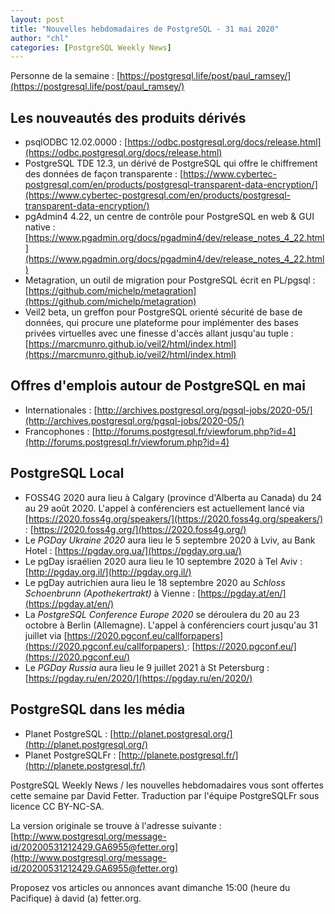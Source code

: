 ```yaml
---
layout: post
title: "Nouvelles hebdomadaires de PostgreSQL - 31 mai 2020"
author: "chl"
categories: [PostgreSQL Weekly News]
---
```


Personne de la semaine : [https://postgresql.life/post/paul_ramsey/](https://postgresql.life/post/paul_ramsey/)

## Les nouveautés des produits dérivés

- psqlODBC 12.02.0000 :
  [https://odbc.postgresql.org/docs/release.html](https://odbc.postgresql.org/docs/release.html)
- PostgreSQL TDE 12.3, un dérivé de PostgreSQL qui offre le chiffrement des données de façon transparente :
  [https://www.cybertec-postgresql.com/en/products/postgresql-transparent-data-encryption/](https://www.cybertec-postgresql.com/en/products/postgresql-transparent-data-encryption/)
- pgAdmin4 4.22, un centre de contrôle pour PostgreSQL en web & GUI native :
  [https://www.pgadmin.org/docs/pgadmin4/dev/release_notes_4_22.html](https://www.pgadmin.org/docs/pgadmin4/dev/release_notes_4_22.html)
- Metagration, un outil de migration pour PostgreSQL écrit en PL/pgsql :
  [https://github.com/michelp/metagration](https://github.com/michelp/metagration)
- Veil2 beta, un greffon pour PostgreSQL orienté sécurité de base de données, qui
  procure une plateforme pour implémenter des bases privées virtuelles avec une
  finesse d'accès allant jusqu'au tuple :
  [https://marcmunro.github.io/veil2/html/index.html](https://marcmunro.github.io/veil2/html/index.html)

<!--more-->

## Offres d'emplois autour de PostgreSQL en mai

- Internationales : [http://archives.postgresql.org/pgsql-jobs/2020-05/](http://archives.postgresql.org/pgsql-jobs/2020-05/)
- Francophones : [http://forums.postgresql.fr/viewforum.php?id=4](http://forums.postgresql.fr/viewforum.php?id=4)

## PostgreSQL Local

- FOSS4G 2020 aura lieu à Calgary (province d'Alberta au Canada) du 24 au 29 août 2020.
  L'appel à conférenciers est actuellement lancé via [https://2020.foss4g.org/speakers/](https://2020.foss4g.org/speakers/) :
  [https://2020.foss4g.org/](https://2020.foss4g.org/)
- Le *PGDay Ukraine 2020* aura lieu le 5 septembre 2020 à Lviv, au Bank Hotel :
  [https://pgday.org.ua/](https://pgday.org.ua/)
- Le pgDay israélien 2020 aura lieu le 10 septembre 2020 à Tel Aviv :
  [http://pgday.org.il/](http://pgday.org.il/)
- Le pgDay autrichien aura lieu le 18 septembre 2020 au <em>Schloss Schoenbrunn
  (Apothekertrakt)</em> à Vienne :
  [https://pgday.at/en/](https://pgday.at/en/)
- La *PostgreSQL Conference Europe 2020* se déroulera du 20 au 23 octobre à Berlin (Allemagne).
  L'appel à conférenciers court jusqu'au 31 juillet via [https://2020.pgconf.eu/callforpapers](https://2020.pgconf.eu/callforpapers) :
  [https://2020.pgconf.eu/](https://2020.pgconf.eu/)
- Le *PGDay Russia* aura lieu le 9 juillet 2021 à St Petersburg :
  [https://pgday.ru/en/2020/](https://pgday.ru/en/2020/)

## PostgreSQL dans les média

- Planet PostgreSQL : [http://planet.postgresql.org/](http://planet.postgresql.org/)
- Planet PostgreSQLFr : [http://planete.postgresql.fr/](http://planete.postgresql.fr/)

PostgreSQL Weekly News / les nouvelles hebdomadaires vous sont offertes cette semaine par David Fetter. Traduction par l'équipe PostgreSQLFr sous licence CC BY-NC-SA.


La version originale se trouve à l'adresse suivante :
[http://www.postgresql.org/message-id/20200531212429.GA6955@fetter.org](http://www.postgresql.org/message-id/20200531212429.GA6955@fetter.org)

Proposez vos articles ou annonces avant dimanche 15:00 (heure du Pacifique) à david (a) fetter.org.


